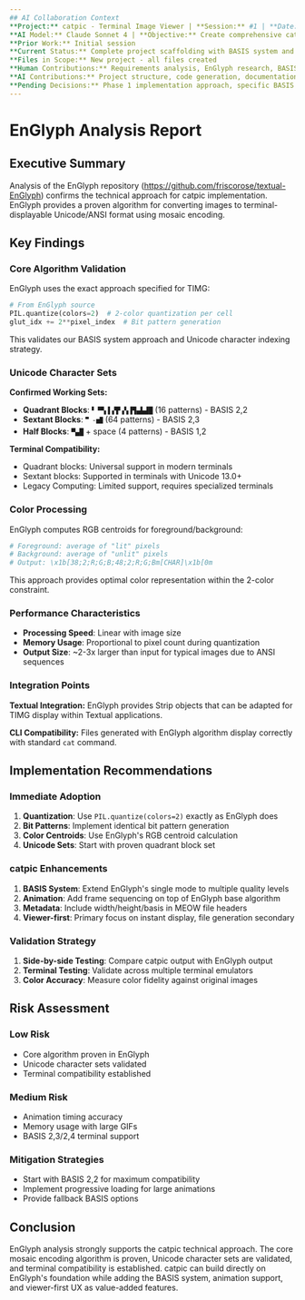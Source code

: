 ```yaml
---
## AI Collaboration Context
**Project:** catpic - Terminal Image Viewer | **Session:** #1 | **Date:** 2025-01-27 | **Lead:** [Your Name]  
**AI Model:** Claude Sonnet 4 | **Objective:** Create comprehensive catpic project structure
**Prior Work:** Initial session  
**Current Status:** Complete project scaffolding with BASIS system and EnGlyph integration. Renamed to catpic with .meow extension
**Files in Scope:** New project - all files created  
**Human Contributions:** Requirements analysis, EnGlyph research, BASIS system design, development strategy, UX design (viewer-first approach), naming (catpic/.meow)  
**AI Contributions:** Project structure, code generation, documentation, testing framework  
**Pending Decisions:** Phase 1 implementation approach, specific BASIS character sets for 2,3 and 2,4
---
```


# EnGlyph Analysis Report

## Executive Summary

Analysis of the EnGlyph repository (https://github.com/friscorose/textual-EnGlyph) confirms the technical approach for catpic implementation. EnGlyph provides a proven algorithm for converting images to terminal-displayable Unicode/ANSI format using mosaic encoding.

## Key Findings

### Core Algorithm Validation

EnGlyph uses the exact approach specified for TIMG:

```python
# From EnGlyph source
PIL.quantize(colors=2)  # 2-color quantization per cell
glut_idx += 2**pixel_index  # Bit pattern generation
```

This validates our BASIS system approach and Unicode character indexing strategy.

### Unicode Character Sets

**Confirmed Working Sets:**
- **Quadrant Blocks**: `▘▝▀▖▌▞▛▗▚▐▜▄▙▟█` (16 patterns) - BASIS 2,2
- **Sextant Blocks**: `🬀-🬻` (64 patterns) - BASIS 2,3  
- **Half Blocks**: `▀▄█` + space (4 patterns) - BASIS 1,2

**Terminal Compatibility:**
- Quadrant blocks: Universal support in modern terminals
- Sextant blocks: Supported in terminals with Unicode 13.0+
- Legacy Computing: Limited support, requires specialized terminals

### Color Processing

EnGlyph computes RGB centroids for foreground/background:

```python
# Foreground: average of "lit" pixels
# Background: average of "unlit" pixels  
# Output: \x1b[38;2;R;G;B;48;2;R;G;Bm[CHAR]\x1b[0m
```

This approach provides optimal color representation within the 2-color constraint.

### Performance Characteristics

- **Processing Speed**: Linear with image size
- **Memory Usage**: Proportional to pixel count during quantization
- **Output Size**: ~2-3x larger than input for typical images due to ANSI sequences

### Integration Points

**Textual Integration:**
EnGlyph provides Strip objects that can be adapted for TIMG display within Textual applications.

**CLI Compatibility:**
Files generated with EnGlyph algorithm display correctly with standard `cat` command.

## Implementation Recommendations

### Immediate Adoption
1. **Quantization**: Use `PIL.quantize(colors=2)` exactly as EnGlyph does
2. **Bit Patterns**: Implement identical bit pattern generation  
3. **Color Centroids**: Use EnGlyph's RGB centroid calculation
4. **Unicode Sets**: Start with proven quadrant block set

### catpic Enhancements
1. **BASIS System**: Extend EnGlyph's single mode to multiple quality levels
2. **Animation**: Add frame sequencing on top of EnGlyph base algorithm
3. **Metadata**: Include width/height/basis in MEOW file headers
4. **Viewer-first**: Primary focus on instant display, file generation secondary

### Validation Strategy
1. **Side-by-side Testing**: Compare catpic output with EnGlyph output
2. **Terminal Testing**: Validate across multiple terminal emulators  
3. **Color Accuracy**: Measure color fidelity against original images

## Risk Assessment

### Low Risk
- Core algorithm proven in EnGlyph
- Unicode character sets validated
- Terminal compatibility established

### Medium Risk  
- Animation timing accuracy
- Memory usage with large GIFs
- BASIS 2,3/2,4 terminal support

### Mitigation Strategies
- Start with BASIS 2,2 for maximum compatibility
- Implement progressive loading for large animations
- Provide fallback BASIS options

## Conclusion

EnGlyph analysis strongly supports the catpic technical approach. The core mosaic encoding algorithm is proven, Unicode character sets are validated, and terminal compatibility is established. catpic can build directly on EnGlyph's foundation while adding the BASIS system, animation support, and viewer-first UX as value-added features.